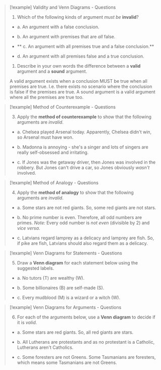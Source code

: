 
> [!example] Validity and Venn Diagrams - Questions
> 
> 1. Which of the following kinds of argument _must be_ **invalid**?
>     
> 
> - a. An argument with a false conclusion.
>     
> - b. An argument with premises that are _all_ false.
>     
> - ** c. An argument with all premises true and a false conclusion.**
>     
> - d. An argument with all premises false and a true conclusion.
>     
> 
> 1. Describe in your own words the difference between a **valid** argument and a **sound** argument.
> 
> A valid argument exists when a conclusion MUST be true when all premises are true. I.e. there exists no scenario where the conclusion is false if the premises are true. A sound argument is a valid argument where all the premises are true too. 
>     

> [!example] Method of Counterexample - Questions
> 
> 3. Apply the **method of counterexample** to show that the following arguments are _invalid_.
>     
> 
> - a. Chelsea played Arsenal today. Apparently, Chelsea didn't win, so Arsenal must have won.
>     
> - b. Madonna is annoying - she's a singer and lots of singers are really self-obsessed and irritating.
>     
> - c. If Jones was the getaway driver, then Jones was involved in the robbery. But Jones can't drive a car, so Jones obviously _wasn't_ involved.
>     

> [!example] Method of Analogy - Questions
> 
> 4. Apply the **method of analogy** to show that the following arguments are _invalid_.
>     
> 
> - a. Some stars are not red giants. So, some red giants are not stars.
>     
> - b. No prime number is even. Therefore, all odd numbers are primes. _Note:_ Every odd number is _not even_ (divisible by 2) and _vice versa_.
>     
> - c. Latvians regard lamprey as a delicacy and lamprey are fish. So, if pike are fish, Latvians should also regard them as a delicacy.
>     

> [!example] Venn Diagrams for Statements - Questions
> 
> 5. Draw a **Venn diagram** for each statement below using the suggested labels.
>     
> 
> - a. No tutors (T) are wealthy (W).
>     
> - b. Some billionaires (B) are self-made (S).
>     
> - c. Every mudblood (M) is a wizard or a witch (W).
>     

> [!example] Venn Diagrams for Arguments - Questions
> 
> 6. For each of the arguments below, use a **Venn diagram** to decide if it is _valid_.
>     
> 
> - a. Some stars are red giants. So, all red giants are stars.
>     
> - b. All Lutherans are protestants and as no protestant is a Catholic, Lutherans aren't Catholics.
>     
> - c. Some foresters are not Greens. Some Tasmanians are foresters, which means some Tasmanians are not Greens.
>